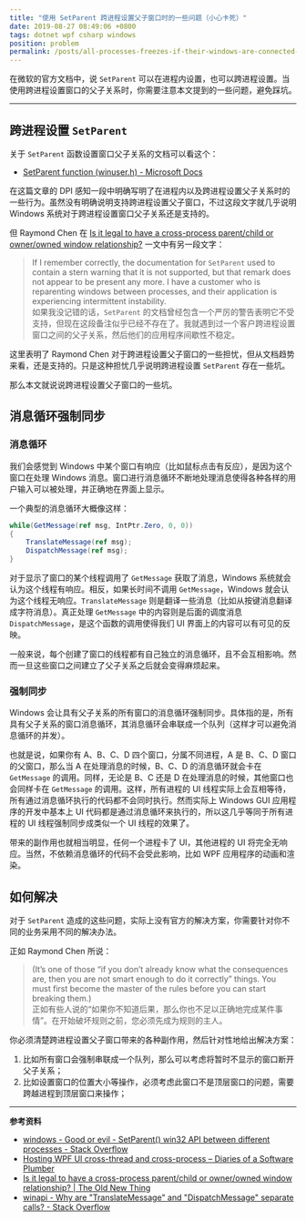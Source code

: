 ```yaml
---
title: "使用 SetParent 跨进程设置父子窗口时的一些问题（小心卡死）"
date: 2019-08-27 08:49:06 +0800
tags: dotnet wpf csharp windows
position: problem
permalink: /posts/all-processes-freezes-if-their-windows-are-connected-via-setparent.html
---
```


在微软的官方文档中，说 `SetParent` 可以在进程内设置，也可以跨进程设置。当使用跨进程设置窗口的父子关系时，你需要注意本文提到的一些问题，避免踩坑。

---

<div id="toc"></div>

## 跨进程设置 `SetParent`

关于 `SetParent` 函数设置窗口父子关系的文档可以看这个：

- [SetParent function (winuser.h) - Microsoft Docs](https://docs.microsoft.com/en-us/windows/win32/api/winuser/nf-winuser-setparent)

在这篇文章的 DPI 感知一段中明确写明了在进程内以及跨进程设置父子关系时的一些行为。虽然没有明确说明支持跨进程设置父子窗口，不过这段文字就几乎说明 Windows 系统对于跨进程设置窗口父子关系还是支持的。

但 Raymond Chen 在 [Is it legal to have a cross-process parent/child or owner/owned window relationship?](https://devblogs.microsoft.com/oldnewthing/?p=4683) 一文中有另一段文字：

> If I remember correctly, the documentation for `Set­Parent` used to contain a stern warning that it is not supported, but that remark does not appear to be present any more. I have a customer who is reparenting windows between processes, and their application is experiencing intermittent instability.  
> 如果我没记错的话，`SetParent` 的文档曾经包含一个严厉的警告表明它不受支持，但现在这段备注似乎已经不存在了。我就遇到过一个客户跨进程设置窗口之间的父子关系，然后他们的应用程序间歇性不稳定。

这里表明了 Raymond Chen 对于跨进程设置父子窗口的一些担忧，但从文档趋势来看，还是支持的。只是这种担忧几乎说明跨进程设置 `SetParent` 存在一些坑。

那么本文就说说跨进程设置父子窗口的一些坑。

## 消息循环强制同步

### 消息循环

我们会感觉到 Windows 中某个窗口有响应（比如鼠标点击有反应），是因为这个窗口在处理 Windows 消息。窗口进行消息循环不断地处理消息使得各种各样的用户输入可以被处理，并正确地在界面上显示。

一个典型的消息循环大概像这样：

```csharp
while(GetMessage(ref msg, IntPtr.Zero, 0, 0))
{
    TranslateMessage(ref msg);
    DispatchMessage(ref msg);
}
```

对于显示了窗口的某个线程调用了 `GetMessage` 获取了消息，Windows 系统就会认为这个线程有响应。相反，如果长时间不调用 `GetMessage`，Windows 就会认为这个线程无响应。`TranslateMessage` 则是翻译一些消息（比如从按键消息翻译成字符消息）。真正处理 `GetMessage` 中的内容则是后面的调度消息 `DispatchMessage`，是这个函数的调用使得我们 UI 界面上的内容可以有可见的反映。

一般来说，每个创建了窗口的线程都有自己独立的消息循环，且不会互相影响。然而一旦这些窗口之间建立了父子关系之后就会变得麻烦起来。

### 强制同步

Windows 会让具有父子关系的所有窗口的消息循环强制同步。具体指的是，所有具有父子关系的窗口消息循环，其消息循环会串联成一个队列（这样才可以避免消息循环的并发）。

也就是说，如果你有 A、B、C、D 四个窗口，分属不同进程，A 是 B、C、D 窗口的父窗口，那么当 A 在处理消息的时候，B、C、D 的消息循环就会卡在 `GetMessage` 的调用。同样，无论是 B、C 还是 D 在处理消息的时候，其他窗口也会同样卡在 `GetMessage` 的调用。这样，所有进程的 UI 线程实际上会互相等待，所有通过消息循环执行的代码都不会同时执行。然而实际上 Windows GUI 应用程序的开发中基本上 UI 代码都是通过消息循环来执行的，所以这几乎等同于所有进程的 UI 线程强制同步成类似一个 UI 线程的效果了。

带来的副作用也就相当明显，任何一个进程卡了 UI，其他进程的 UI 将完全无响应。当然，不依赖消息循环的代码不会受此影响，比如 WPF 应用程序的动画和渲染。

## 如何解决

对于 `SetParent` 造成的这些问题，实际上没有官方的解决方案，你需要针对你不同的业务采用不同的解决办法。

正如 Raymond Chen 所说：

>  (It’s one of those “if you don’t already know what the consequences are, then you are not smart enough to do it correctly” things. You must first become the master of the rules before you can start breaking them.)  
> 正如有些人说的“如果你不知道后果，那么你也不足以正确地完成某件事情”。在开始破坏规则之前，您必须先成为规则的主人。

你必须清楚跨进程设置父子窗口带来的各种副作用，然后针对性地给出解决方案：

1. 比如所有窗口会强制串联成一个队列，那么可以考虑将暂时不显示的窗口断开父子关系；
1. 比如设置窗口的位置大小等操作，必须考虑此窗口不是顶层窗口的问题，需要跨越进程到顶层窗口来操作；

---

**参考资料**

- [windows - Good or evil - SetParent() win32 API between different processes - Stack Overflow](https://stackoverflow.com/questions/3459874/good-or-evil-setparent-win32-api-between-different-processes)
- [Hosting WPF UI cross-thread and cross-process – Diaries of a Software Plumber](https://blogs.msdn.microsoft.com/changov/2009/10/26/hosting-wpf-ui-cross-thread-and-cross-process/)
- [Is it legal to have a cross-process parent/child or owner/owned window relationship? | The Old New Thing](https://devblogs.microsoft.com/oldnewthing/?p=4683)
- [winapi - Why are "TranslateMessage" and "DispatchMessage" separate calls? - Stack Overflow](https://stackoverflow.com/questions/3152011/why-are-translatemessage-and-dispatchmessage-separate-calls)

